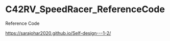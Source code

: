 # C42RV_SpeedRacer_ReferenceCode
Reference Code


 https://sarajohar2020.github.io/Self-design---1-2/
